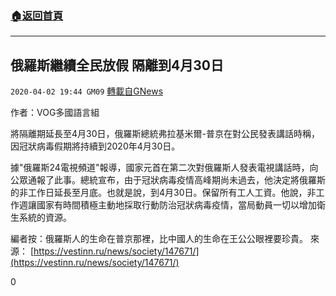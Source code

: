 ###  [:house:返回首頁](https://github.com/ourhimalayas/txt)
---

## 俄羅斯繼續全民放假 隔離到4月30日
`2020-04-02 19:44 GM09` [轉載自GNews](https://gnews.org/zh-hant/160281/)

作者：VOG多國語言組

將隔離期延長至4月30日，俄羅斯總統弗拉基米爾-普京在對公民發表講話時稱，因冠狀病毒假期將持續到2020年4月30日。

據"俄羅斯24電視頻道"報導，國家元首在第二次對俄羅斯人發表電視講話時，向公眾通報了此事。總統宣布，由于冠狀病毒疫情高峰期尚未過去，他決定將俄羅斯的非工作日延長至月底。也就是說，到4月30日。保留所有工人工資。他說，非工作週讓國家有時間積極主動地採取行動防治冠狀病毒疫情，當局動員一切以增加衛生系統的資源。

編者按：俄羅斯人的生命在普京那裡，比中國人的生命在王公公眼裡要珍貴。 
來源： [https://vestinn.ru/news/society/147671/](https://vestinn.ru/news/society/147671/)
 
0
